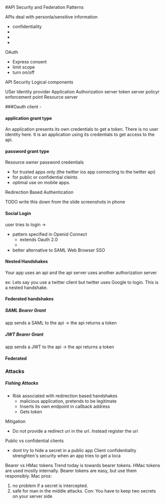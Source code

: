 #API Security and Federation Patterns

APIs deal with personla/sensitive information
* confidentiality
* 
* 
* 
OAuth
* Express consent
* limit scope
* turn on/off


API Security Logical components

USer
Identity provider
Application
Authorization server
token server
policyr enforcement point
Resource server 

###Oauth client - 

#### application grant type
An application presents its own credentials to get a token. There is no user identity here. It is an application using its credentials to get access to the api.
#### password grant type
Resource owner password credentials
- for trusted apps only (the twitter ios app connecting to the twitter api)
- for public or confidential cleints
- optimal use on mobile apps.

Redirection Based Authentication

TODO write this down from the slide screenshots in phone

#### Social Login
user tries lo login -> 

* pattern specified in Openid Connect 
  * extends Oauth 2.0
  * 
* better alternative to SAML Web Browser SSO
  
#### Nested Handshakes
Your app uses an api and the api server uses another authorization server

ex: Lets say you use a twitter client but twitter uses Google to login. This is a nested handshake.

#### Federated handshakes

##### SAML Bearer Grant
app sends a SAML to the api -> the api returns a token
##### JWT Bearer Grant
app sends a JWT to the api -> the api returns a token


#### Federated 



### Attacks

##### Fishing Attacks

- Risk associated with redirection based handshakes
  - malicious application, pretends to be legitimate
  - Inserts its own endpoint in callback address
  - Gets token

Mitigation
- Do not provide a redirect uri in the url. Instead register the uri 

Public vs confidential clients
*  dont try to hide a secret in a public app
Client confidentiality strenghten's security
when an app tries to get a loca

Bearer vs HMac tokens
Trend today is towards bearer tokens. HMac tokens are used mostly internally.
Bearer tokens are easy, but use them responsibly.
Mac 
pros: 
1. no problem if a secret is intercepted.
2. safe for man in the middle attacks.
Con:
You have to keep two secrets on your server side



